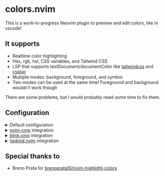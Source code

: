 # colors.nvim
This is a work-in-progress Neovim plugin to preview and edit colors, like in vscode!

## It supports
- Realtime color highlighting
- Hex, rgb, hsl, CSS variables, and Tailwind CSS
- LSP that supports textDocument/documentColor like [tailwindcss](https://github.com/tailwindlabs/tailwindcss-intellisense) and [csslsp](https://github.com/microsoft/vscode-css-languageservice)
- Multiple modes: background, foreground, and symbol.
- Two modes can be used at the same time! Foreground and background wouldn't work though

There are some problems, but I would probably need some time to fix them.

## Configuration
<details>
<summary>Default configuration</summary>
<br>

```
require('colors').setup({
	display = { "foreground", "symbol", }, -- foreground can be replaced with background
    symbol = {
		symbol = "⬤", -- ■ so you don't need to look
		symbol_prefix = " ",
		symbol_suffix = "",
		symbol_position = "eow", -- sow or eol also works
	},
	enable_hex = true,
	enable_rgb = true,
	enable_hsl = true,
	enable_var_usage = false,
	enable_named_colors = false,
	enable_short_hex = false,
	enable_tailwind = false,
	custom_colors = nil,
	exclude_filetypes = {},
	exclude_buftypes = {},
})
```
</details>
<details>
<summary><a href="https://github.com/hrsh7th/nvim-cmp">nvim-cmp</a> integration</summary>
<br>
<dl><dd>
<details>
<summary>Common configuration style</summary>
<br>

```
require("cmp").setup({
        ... other configs
        formatting = {
                format = require("nvim-highlight-colors").format
        }
})
```
</details>
</dl></dd>
<dl><dd><details>
<summary> In lua</summary>
<br>

```
require("cmp").setup({
        ... other configs
        formatting = {
                format = function(entry, item)
                        item = -- YOUR other configs come first
                        return require("nvim-highlight-colors").format(entry, item)
                end
        }
})
```
</details>
</dd></dl>
</details>
<details>
<summary><a href="https://github.com/Saghen/blink.cmp">blink.cmp</a> integration</summary>
<br>

```
require("blink.cmp").setup {
	completion = {
		menu = {
			draw = {
				components = {
					-- customize the drawing of kind icons
					kind_icon = {
						text = function(ctx)
						  -- default kind icon
						  local icon = ctx.kind_icon
							-- if LSP source, check for color derived from documentation
							if ctx.item.source_name == "LSP" then
								local color_item = require("nvim-highlight-colors").format(ctx.item.documentation, { kind = ctx.kind })
								if color_item and color_item.abbr then
								  icon = color_item.abbr
								end
							end
							return icon .. ctx.icon_gap
						end,
						highlight = function(ctx)
							-- default highlight group
							local highlight = "BlinkCmpKind" .. ctx.kind
							-- if LSP source, check for color derived from documentation
							if ctx.item.source_name == "LSP" then
								local color_item = require("nvim-highlight-colors").format(ctx.item.documentation, { kind = ctx.kind })
								if color_item and color_item.abbr_hl_group then
								  highlight = color_item.abbr_hl_group
								end
							end
							return highlight
						end,
					},
				},
			},
		},
	},
}
```
</details>
</details>
<details>
<summary><a href="https://github.com/onsails/lspkind.nvim">lspkind.nvim</a> integration</summary>
<br>

```
require("cmp").setup({
        ... other configs
        formatting = {
                format = function(entry, item)
                        local color_item = require("nvim-highlight-colors").format(entry, { kind = item.kind })
                        item = require("lspkind").cmp_format({
                                -- any lspkind format settings here
                        })(entry, item)
                        if color_item.abbr_hl_group then
                                item.kind_hl_group = color_item.abbr_hl_group
                                item.kind = color_item.abbr
                        end
                        return item
                end
        }
})
```
</details>

## Special thanks to
- Breno Prata for [brenoprata10/nvim-highlight-colors](https://github.com/brenoprata10/nvim-highlight-colors)
